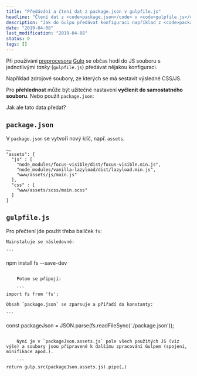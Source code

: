 ```yaml
---
title: "Předávání a čtení dat z package.json v gulpfile.js"
headline: "Čtení dat z <code>package.json</code> v <code>gulpfile.js</code>"
description: "Jak do Gulpu předávat konfiguraci například z <code>package.json</code>."
date: "2019-04-08"
last_modification: "2019-04-08"
status: 0
tags: []
---
```


Při používání [preprocesoru](/preprocesory) [Gulp](/gulp-4) se občas hodí do JS souboru s jednotlivými *tasky* (`gulpfile.js`) předávat nějakou konfiguraci.

Například zdrojové soubory, ze kterých se má sestavit výsledné CSS/JS.

Pro **přehlednost** může být užitečné nastavení **vyčlenit do samostatného souboru**. Nebo použít `package.json`:

Jak ale tato data předat?

## `package.json`

V `package.json` se vytvoří nový klíč, např. `assets`.

```
…,
"assets": {
  "js" : [
    "node_modules/focus-visible/dist/focus-visible.min.js",
    "node_modules/vanilla-lazyload/dist/lazyload.min.js",
    "www/assets/js/main.js"
  ],
  "css" : [
    "www/assets/scss/main.scss"
  ]
}
```

## `gulpfile.js`

Pro přečtení jde použít třeba balíček `fs`:

    Nainstaluje se následovně:

    ```
npm install fs --save-dev
```

    Potom se připojí:

    ```
import fs from 'fs';
```

    Obsah `package.json` se zparsuje a přiřadí do konstanty:

    ```
const packageJson = JSON.parse(fs.readFileSync('./package.json'));
```

    Nyní je v `packageJson.assets.js` pole všech použitých JS (viz výše) a soubory jsou připravené k dalšímu zpracování Gulpem (spojení, minifikace apod.).

    ```
return gulp.src(packageJson.assets.js).pipe(…)
```